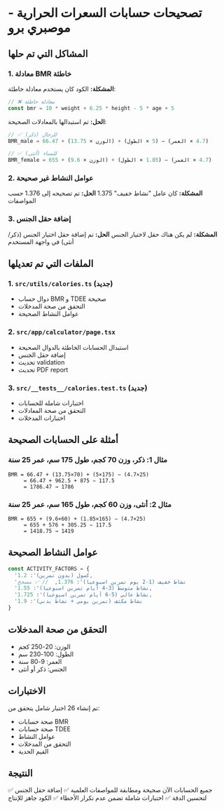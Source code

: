 # تصحيحات حسابات السعرات الحرارية - موصبري برو

## المشاكل التي تم حلها

### 1. معادلة BMR خاطئة
**المشكلة:** الكود كان يستخدم معادلة خاطئة:
```typescript
// ❌ معادلة خاطئة
const bmr = 10 * weight + 6.25 * height - 5 * age + 5
```

**الحل:** تم استبدالها بالمعادلات الصحيحة:
```typescript
// ✅ للرجال (ذكر)
BMR_male = 66.47 + (13.75 × الوزن) + (5 × الطول) − (4.7 × العمر)

// ✅ للنساء (أنثى)  
BMR_female = 655 + (9.6 × الوزن) + (1.85 × الطول) − (4.7 × العمر)
```

### 2. عوامل النشاط غير صحيحة
**المشكلة:** كان عامل "نشاط خفيف" 1.375
**الحل:** تم تصحيحه إلى 1.376 حسب المواصفات

### 3. إضافة حقل الجنس
**المشكلة:** لم يكن هناك حقل لاختيار الجنس
**الحل:** تم إضافة حقل اختيار الجنس (ذكر/أنثى) في واجهة المستخدم

## الملفات التي تم تعديلها

### 1. `src/utils/calories.ts` (جديد)
- دوال حساب BMR و TDEE صحيحة
- التحقق من صحة المدخلات
- عوامل النشاط الصحيحة

### 2. `src/app/calculator/page.tsx`
- استبدال الحسابات الخاطئة بالدوال الصحيحة
- إضافة حقل الجنس
- تحديث validation
- تحديث PDF report

### 3. `src/__tests__/calories.test.ts` (جديد)
- اختبارات شاملة للحسابات
- التحقق من صحة المعادلات
- اختبارات المدخلات

## أمثلة على الحسابات الصحيحة

### مثال 1: ذكر، وزن 70 كجم، طول 175 سم، عمر 25 سنة
```
BMR = 66.47 + (13.75×70) + (5×175) − (4.7×25)
     = 66.47 + 962.5 + 875 − 117.5 
     = 1786.47 → 1786
```

### مثال 2: أنثى، وزن 60 كجم، طول 165 سم، عمر 25 سنة
```
BMR = 655 + (9.6×60) + (1.85×165) − (4.7×25)
     = 655 + 576 + 305.25 − 117.5 
     = 1418.75 → 1419
```

## عوامل النشاط الصحيحة
```typescript
const ACTIVITY_FACTORS = {
  'كسول (بدون تمرين)': 1.2,
  'نشاط خفيف (1-2 يوم تمرين اسبوعيا)': 1.376,  // ✅ مصحح
  'نشاط متوسط (3-4 أيام تمرين اسبوعيا)': 1.55,
  'نشاط عالي (5-6 أيام تمرين اسبوعيا)': 1.725,
  'نشاط مكثف (تمرين يومي + نشاط بدني)': 1.9
}
```

## التحقق من صحة المدخلات
- الوزن: 20-250 كجم
- الطول: 100-230 سم  
- العمر: 9-80 سنة
- الجنس: ذكر أو أنثى

## الاختبارات
تم إنشاء 26 اختبار شامل يتحقق من:
- صحة حسابات BMR
- صحة حسابات TDEE
- عوامل النشاط
- التحقق من المدخلات
- القيم الحدية

## النتيجة
✅ جميع الحسابات الآن صحيحة ومطابقة للمواصفات العلمية
✅ إضافة حقل الجنس لتحسين الدقة
✅ اختبارات شاملة تضمن عدم تكرار الأخطاء
✅ الكود جاهز للإنتاج
